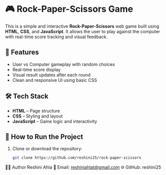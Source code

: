 # 🎮 Rock-Paper-Scissors Game

This is a simple and interactive **Rock-Paper-Scissors** web game built using **HTML**, **CSS**, and **JavaScript**. It allows the user to play against the computer with real-time score tracking and visual feedback.

## 🌟 Features

- User vs Computer gameplay with random choices
- Real-time score display
- Visual result updates after each round
- Clean and responsive UI using basic CSS

## 🛠️ Tech Stack

- **HTML** – Page structure
- **CSS** – Styling and layout
- **JavaScript** – Game logic and interactivity

## 🚀 How to Run the Project

1. Clone or download the repository:
   ```bash
   git clone https://github.com/reshini25/rock-paper-scissors

👩‍💻 Author
Reshini Ahla
📧 Email: reshiniahlat@gmail.com
🌐 GitHub: reshini25
